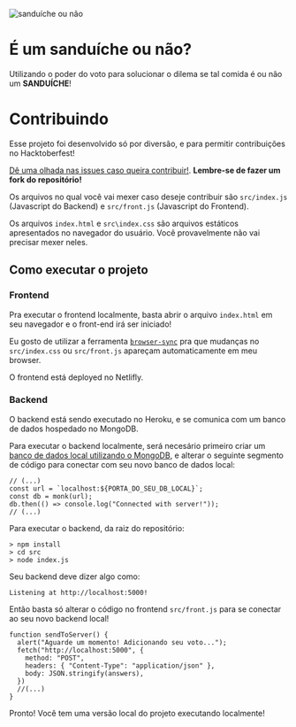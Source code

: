 ![sanduíche ou não](https://i.imgur.com/bI6VXQo.png)

# É um sanduíche ou não?

Utilizando o poder do voto para solucionar o dilema se tal comida é ou não um **SANDUÍCHE**!

# Contribuindo

Esse projeto foi desenvolvido só por diversão, e para permitir contribuições no Hacktoberfest!

[Dê uma olhada nas issues caso queira contribuir!](https://github.com/tancredosouza/is_sandwich/issues). **Lembre-se de fazer um fork do repositório!**

Os arquivos no qual você vai mexer caso deseje contribuir são `src/index.js` (Javascript do Backend) e `src/front.js` (Javascript do Frontend).

Os arquivos `index.html` e `src\index.css` são arquivos estáticos apresentados no navegador do usuário. Você provavelmente não vai precisar mexer neles.

## Como executar o projeto

### Frontend

Pra executar o frontend localmente, basta abrir o arquivo `index.html` em seu navegador e o front-end irá ser iniciado!

Eu gosto de utilizar a ferramenta [`browser-sync`](https://browsersync.io/) pra que mudanças no `src/index.css` ou `src/front.js` apareçam automaticamente em meu browser.

O frontend está deployed no Netlifly.

### Backend

O backend está sendo executado no Heroku, e se comunica com um banco de dados hospedado no MongoDB.

Para executar o backend localmente, será necesário primeiro criar um [banco de dados local utilizando o MongoDB](https://automattic.github.io/monk/docs/GETTING_STARTED.html), e alterar o seguinte segmento de código para conectar com seu novo banco de dados local:

```JS
// (...)
const url = `localhost:${PORTA_DO_SEU_DB_LOCAL}`;
const db = monk(url);
db.then(() => console.log("Connected with server!"));
// (...)
```

Para executar o backend, da raiz do repositório:

```
> npm install
> cd src
> node index.js
```

Seu backend deve dizer algo como:

```
Listening at http://localhost:5000!
```

Então basta só alterar o código no frontend `src/front.js` para se conectar ao seu novo backend local!

```JS
function sendToServer() {
  alert("Aguarde um momento! Adicionando seu voto...");
  fetch("http://localhost:5000", {
    method: "POST",
    headers: { "Content-Type": "application/json" },
    body: JSON.stringify(answers),
  })
  //(...)
}
```

Pronto! Você tem uma versão local do projeto executando localmente!
